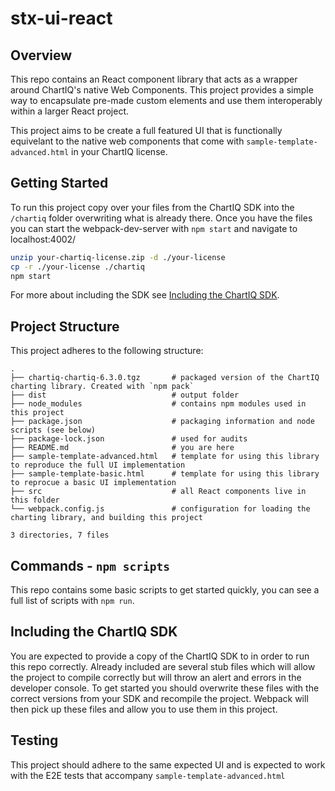 # stx-ui-react

## Overview

This repo contains an React component library that acts as a wrapper around ChartIQ's native Web Components. This project provides a simple way to encapsulate pre-made custom elements and use them interoperably within a larger React project. 

This project aims to be create a full featured UI that is functionally equivelant to the native web components that come with `sample-template-advanced.html` in your ChartIQ license.

## Getting Started

To run this project copy over your files from the ChartIQ SDK into the `/chartiq` folder overwriting what is already there. Once you have the files you can start the webpack-dev-server with `npm start` and navigate to localhost:4002/
```sh
unzip your-chartiq-license.zip -d ./your-license
cp -r ./your-license ./chartiq
npm start
```

For more about including the SDK see [Including the ChartIQ SDK](#including-the-chartiq-sdk).

## Project Structure

This project adheres to the following structure:

```
.
├── chartiq-chartiq-6.3.0.tgz 		# packaged version of the ChartIQ charting library. Created with `npm pack`
├── dist 							# output folder
├── node_modules					# contains npm modules used in this project
├── package.json 					# packaging information and node scripts (see below)
├── package-lock.json 				# used for audits
├── README.md 						# you are here
├── sample-template-advanced.html 	# template for using this library to reproduce the full UI implementation
├── sample-template-basic.html 		# template for using this library to reprocue a basic UI implementation
├── src 							# all React components live in this folder
└── webpack.config.js 				# configuration for loading the charting library, and building this project

3 directories, 7 files

```

## Commands - `npm scripts`

This repo contains some basic scripts to get started quickly, you can see a full list of scripts with `npm run`. 

## Including the ChartIQ SDK

You are expected to provide a copy of the ChartIQ SDK to in order to run this repo correctly. Already included are several stub files which will allow the project to compile correctly but will throw an alert and errors in the developer console. To get started you should overwrite these files with the correct versions from your SDK and recompile the project. Webpack will then pick up these files and allow you to use them in this project. 

## Testing

This project should adhere to the same expected UI and is expected to work with the E2E tests that accompany `sample-template-advanced.html`